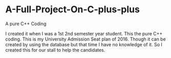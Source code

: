 # A-Full-Project-On-C-plus-plus
A pure C++ Coding

I created it when I was a 1st 2nd semester year student. This the pure C++ coding.
This is my University Admission Seat plan of 2016. Though it can be created by using the database but that time 
I have no knowledge of it. So I created this for our stall to help the candidates.
